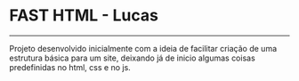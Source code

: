# FAST HTML - Lucas

---

Projeto desenvolvido inicialmente com a ideia de facilitar criação de uma estrutura básica para um site, deixando já de inicio algumas coisas predefinidas no html, css e no js.